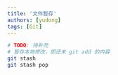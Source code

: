 ```yaml
---
title: '文件暂存'
authors: [yudong]
tags: [Git]
---
```


```bash
# TODO: 待补充
# 暂存本地修改，即还未 git add 的内容
git stash
git stash pop
```

